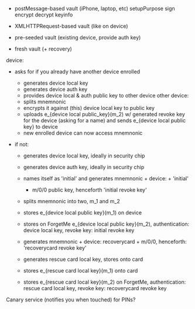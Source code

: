 
 * postMessage-based vault (iPhone, laptop, etc)
       setupPurpose
       sign
       encrypt
       decrypt
       keyinfo
       
 * XMLHTTPRequest-based vault (like on device)

 * pre-seeded vault (existing device, provide auth key)
 * fresh vault (+ recovery)


device:
  - asks for if you already have another device enrolled
    - generates device local key
    - generates device auth key
    - provides device local & auth public key to other device
    other device:
    - splits mnemnonic
    - encrypts it against (this) device local key to public key
    - uploads e_{device local public_key}(m_2) w/ generated revoke key for the device (asking for a name)
      and sends e_{device local public key} to device
    - new enrolled device can now access mnemnonic

  - if not:
    - generates device local key, ideally in security chip
    - generates device auth key, ideally in security chip
    - names itself as 'initial' and generates mnemnonic + device: + 'initial'
      + m/0/0 public key, henceforth 'initial revoke key'
    - splits mnemnonic into two, m_1 and m_2
    - stores e_{device local public key}(m_1) on device
    - stores on ForgetMe e_{device local public key}(m_2), authentication: device local key, revoke key: initial revoke key
 
    - generates mnemnonic + device: recoverycard + m/0/0, henceforth: 'recoverycard revoke key'
    - generates rescue card local key, stores onto card
    - stores e_{rescue card local key}(m_1) onto card
    - stores e_{rescue card local key}(m_2) on ForgetMe, authentication: rescue card local key, revoke key: recoverycard revoke key
    

Canary service (notifies you when touched) for PINs?

